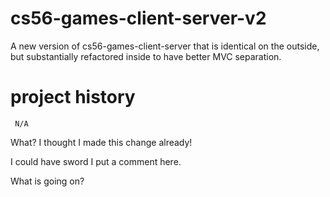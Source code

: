 cs56-games-client-server-v2
===========================

A new version of cs56-games-client-server that is identical on the outside, but substantially refactored inside to have better MVC separation.

project history
===============
```
 N/A
```

What? I thought I made this change already!

I could have sword I put a comment here.

What is going on?
